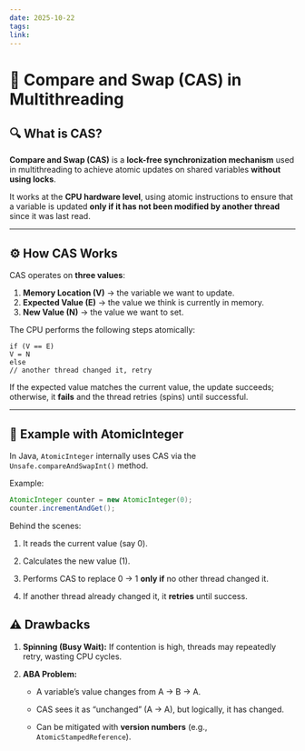 ```yaml
---
date: 2025-10-22
tags:
link:
---
```



# 🧠 Compare and Swap (CAS) in Multithreading

## 🔍 What is CAS?

**Compare and Swap (CAS)** is a **lock-free synchronization mechanism** used in multithreading to achieve atomic updates on shared variables **without using locks**.

It works at the **CPU hardware level**, using atomic instructions to ensure that a variable is updated **only if it has not been modified by another thread** since it was last read.

---

## ⚙️ How CAS Works

CAS operates on **three values**:
1. **Memory Location (V)** → the variable we want to update.
2. **Expected Value (E)** → the value we think is currently in memory.
3. **New Value (N)** → the value we want to set.

The CPU performs the following steps atomically:

```
if (V == E)  
V = N  
else  
// another thread changed it, retry
```

If the expected value matches the current value, the update succeeds; otherwise, it **fails** and the thread retries (spins) until successful.

---

## 🧩 Example with AtomicInteger

In Java, `AtomicInteger` internally uses CAS via the `Unsafe.compareAndSwapInt()` method.

Example:
```java
AtomicInteger counter = new AtomicInteger(0);
counter.incrementAndGet();
```

Behind the scenes:

1. It reads the current value (say 0).
    
2. Calculates the new value (1).
    
3. Performs CAS to replace 0 → 1 **only if** no other thread changed it.
    
4. If another thread already changed it, it **retries** until success.

## ⚠️ Drawbacks

1. **Spinning (Busy Wait):** If contention is high, threads may repeatedly retry, wasting CPU cycles.
    
2. **ABA Problem:**
    
    - A variable’s value changes from A → B → A.
        
    - CAS sees it as “unchanged” (A → A), but logically, it has changed.
        
    - Can be mitigated with **version numbers** (e.g., `AtomicStampedReference`).